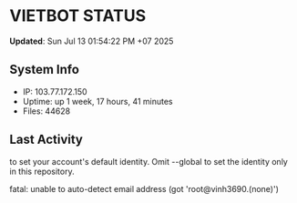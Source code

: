 # VIETBOT STATUS
**Updated**: Sun Jul 13 01:54:22 PM +07 2025

## System Info
- IP: 103.77.172.150
- Uptime: up 1 week, 17 hours, 41 minutes
- Files: 44628

## Last Activity

to set your account's default identity.
Omit --global to set the identity only in this repository.

fatal: unable to auto-detect email address (got 'root@vinh3690.(none)')
